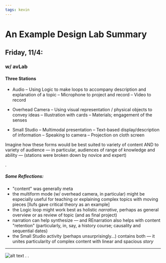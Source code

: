 ```yaml
---
tags: kevin
---
```


# An Example Design Lab Summary
## Friday, 11/4:
### w/ avLab

#### Three Stations

- Audio
– Using Logic to make loops to accompany description and explanation of a topic
– Microphone to project and record
– Video to record


- Overhead Camera
– Using visual representation / physical objects to convey ideas
– Illustration with cards
– Materials; engagement of the senses


- Small Studio
– Multimodal presentation
– Text-based display/description of information
– Speaking to camera
– Projection on cloth screen

Imagine how these forms would be best suited to variety of content AND to variety of audience — in particular, audiences of range of knowledge and ability — (stations were broken down by novice and expert)


.
##### Some Reflections: 
- "content" was generally meta
- the multiform mode (w/ overhead camera, in particular) might be especially useful for teaching or explaining complex topics with moving pieces [llufs gave critical theory as an example]
- the Logic loop might work best as holistic *narrative*, perhaps as general overview or as review of topic (and as final project)
- narration can help synthesize — and REnarration also helps with content "retention" (particularly, in, say, a history course; causality and sequential dates)
- the Small Studio activity (perhaps unsurprisingly...) contains both — it unites particularity of complex content with linear and spacious *story*

___

![alt text](https://files.slack.com/files-pri/T0HTW3H0V-F049H7CGGBF/img_7194.jpg?pub_secret=67bb86bf8a)
.
.
